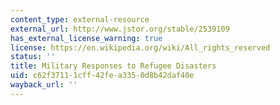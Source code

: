 ```yaml
---
content_type: external-resource
external_url: http://www.jstor.org/stable/2539109
has_external_license_warning: true
license: https://en.wikipedia.org/wiki/All_rights_reserved
status: ''
title: Military Responses to Refugee Disasters
uid: c62f3711-1cff-42fe-a335-0d8b42daf40e
wayback_url: ''
---
```

